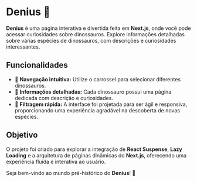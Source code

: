 # Denius 🦖

**Denius** é uma página interativa e divertida feita em **Next.js**, onde você pode acessar curiosidades sobre dinossauros. Explore informações detalhadas sobre várias espécies de dinossauros, com descrições e curiosidades interessantes. 

## Funcionalidades

- 🦕 **Navegação intuitiva:** Utilize o carrossel para selecionar diferentes dinossauros.
- 📖 **Informações detalhadas:** Cada dinossauro possui uma página dedicada com descrição e curiosidades.
- 🔎 **Filtragem rápida:** A interface foi projetada para ser ágil e responsiva, proporcionando uma experiência agradável na descoberta de novas espécies.

## Objetivo

O projeto foi criado para explorar a integração de **React Suspense**, **Lazy Loading** e a arquitetura de páginas dinâmicas do **Next.js**, oferecendo uma experiência fluida e interativa ao usuário.

Seja bem-vindo ao mundo pré-histórico do **Denius**! 🦕